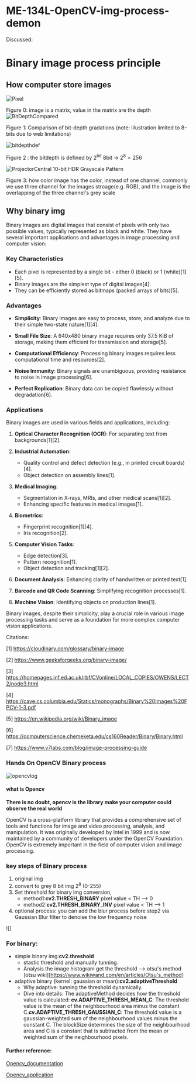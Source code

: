 # ME-134L-OpenCV-img-process-demon

Discussed:

# Binary image process principle
## How computer store images
![Pixel](https://www.researchgate.net/profile/Shihab-Shawkat/publication/328828460/figure/fig14/AS:694959833362438@1542702744693/Figure-216-A-8-bit-grayscale-image-pixel-value-ranges-between-0-black.jpg)

Figure 0: image is a matrix, value in the matrix are the depth
![BitDepthCompared](https://www.projectorcentral.com/images/articles/BitDepthComparedgrayscale-600.jpg)

Figure 1: Comparison of bit-depth gradations (note: illustration limited to 8-bits due to web limitations)

![bitdepthdef](https://www.projectorcentral.com/images/articles/Fig1-BitDepthValues-600.jpg)

Figure 2 : the bitdepth is defined by $2^{bit}$ 8bit -> $2^{8} =256$


![ProjectorCentral 10-bit HDR Grayscale Pattern](https://www.projectorcentral.com/images/articles/RGB-Explained-600.jpg)

Figure 3: how color image has the color, instead of one channel, commonly we use three channel for the images stroage(e.g. RGB), and the image is the overlapping of the three channel's grey scale

## Why binary img
Binary images are digital images that consist of pixels with only two possible values, typically represented as black and white. They have several important applications and advantages in image processing and computer vision:

### Key Characteristics

- Each pixel is represented by a single bit - either 0 (black) or 1 (white)[1][5].
- Binary images are the simplest type of digital images[4].
- They can be efficiently stored as bitmaps (packed arrays of bits)[5].

### Advantages

- **Simplicity**: Binary images are easy to process, store, and analyze due to their simple two-state nature[1][4].

- **Small File Size**: A 640x480 binary image requires only 37.5 KiB of storage, making them efficient for transmission and storage[5].

- **Computational Efficiency**: Processing binary images requires less computational time and resources[2].

- **Noise Immunity**: Binary signals are unambiguous, providing resistance to noise in image processing[6].

- **Perfect Replication**: Binary data can be copied flawlessly without degradation[6].

### Applications

Binary images are used in various fields and applications, including:

1. **Optical Character Recognition (OCR)**: For separating text from backgrounds[1][2].

2. **Industrial Automation**: 
   - Quality control and defect detection (e.g., in printed circuit boards)[4].
   - Object detection on assembly lines[1].

3. **Medical Imaging**: 
   - Segmentation in X-rays, MRIs, and other medical scans[1][2].
   - Enhancing specific features in medical images[1].

4. **Biometrics**: 
   - Fingerprint recognition[1][4].
   - Iris recognition[2].

5. **Computer Vision Tasks**:
   - Edge detection[3].
   - Pattern recognition[1].
   - Object detection and tracking[1][2].

6. **Document Analysis**: Enhancing clarity of handwritten or printed text[1].

7. **Barcode and QR Code Scanning**: Simplifying recognition processes[1].

8. **Machine Vision**: Identifying objects on production lines[1].

Binary images, despite their simplicity, play a crucial role in various image processing tasks and serve as a foundation for more complex computer vision applications.

Citations:

[1] https://cloudinary.com/glossary/binary-image

[2] https://www.geeksforgeeks.org/binary-image/

[3] https://homepages.inf.ed.ac.uk/rbf/CVonline/LOCAL_COPIES/OWENS/LECT2/node3.html

[4] https://cave.cs.columbia.edu/Statics/monographs/Binary%20Images%20FPCV-1-3.pdf

[5] https://en.wikipedia.org/wiki/Binary_image

[6] https://computerscience.chemeketa.edu/cs160Reader/Binary/Binary.html

[7] https://www.v7labs.com/blog/image-processing-guide

### Hands On OpenCV Binary process
![opencvlog](https://upload.wikimedia.org/wikipedia/commons/thumb/3/32/OpenCV_Logo_with_text_svg_version.svg/360px-OpenCV_Logo_with_text_svg_version.svg.png)

#### what is Opencv

**There is no doubt, opencv is the library make your computer could observe the real world**

OpenCV is a cross-platform library that provides a comprehensive set of tools and functions for image and video processing, analysis, and manipulation. It was originally developed by Intel in 1999 and is now maintained by a community of developers under the OpenCV Foundation.
OpenCV is extremely important in the field of computer vision and image processing. 
### key steps of Binary process 
1. original img
2. convert to grey 8 bit img $2^8$ (0-255)
3. Set threshold for binary img conversion,
    - method1:**cv2.THRESH_BINARY** pixel value < TH --> 0
    - method2:**cv2.THRESH_BINARY_INV** pixel value < TH --> 1
4. optional process: you can add the blur process before step2 via Gaussian Blur filter to denoise the low frequency noise

![]

### For binary:
- simple binary img:**cv2.threshold**
    - stastic threshold and manually tunning.
    - Analysis the image histogram get the threshold --> otsu's method
    [otsu wiki][https://www.wikiwand.com/en/articles/Otsu's_method]
- adaptive binary (kernel: gaussian or mean):**cv2.adaptiveThreshold**
    - Why adaptive: tunning the threshold dynamically.
    - Dive into details: The adaptiveMethod decides how the threshold value is calculated: **cv.ADAPTIVE_THRESH_MEAN_C**: The threshold value is the mean of the neighbourhood area minus the constant C.**cv.ADAPTIVE_THRESH_GAUSSIAN_C**: The threshold value is a gaussian-weighted sum of the neighbourhood values minus the constant C.
The blockSize determines the size of the neighbourhood area and C is a constant that is subtracted from the mean or weighted sum of the neighbourhood pixels.

#### Further reference:
[Opencv_documentation](https://docs.opencv.org/4.x/d7/d4d/tutorial_py_thresholding.html)

[Opencv_application](https://viso.ai/computer-vision/opencv/)

